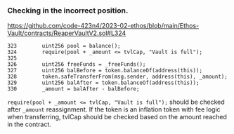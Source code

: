 ### Checking in the incorrect position.
https://github.com/code-423n4/2023-02-ethos/blob/main/Ethos-Vault/contracts/ReaperVaultV2.sol#L324
```
323        uint256 pool = balance();
324        require(pool + _amount <= tvlCap, "Vault is full");
325
326        uint256 freeFunds = _freeFunds();
327        uint256 balBefore = token.balanceOf(address(this));
328        token.safeTransferFrom(msg.sender, address(this), _amount);
329        uint256 balAfter = token.balanceOf(address(this));
330        _amount = balAfter - balBefore;
```

`require(pool + _amount <= tvlCap, "Vault is full");` should be checked after `_amount` reassignment.
If the token is an inflation token with fee logic when transferring, tvlCap should be checked based on the amount reached in the contract.